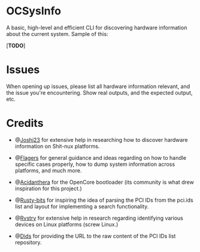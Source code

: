 # OCSysInfo

A basic, high-level and efficient CLI for discovering hardware information about the current system.
Sample of this:

[__TODO__]


# Issues

When opening up issues, please list all hardware information relevant, and the issue you're encountering. Show real outputs, and the expected output, etc.


# Credits

- @[Joshj23](https://github.com/Joshj23icy) for extensive help in researching how to discover hardware information on Shit-nux platforms.

- @[Flagers](https://github.com/flagersgit) for general guidance and ideas regarding on how to handle specific cases properly, how to dump system information across platforms, and much more.

- @[Acidanthera](https://github.com/Acidanthera) for the OpenCore bootloader (its community is what drew inspiration for this project.)

- @[Rusty-bits](https://github.com/rusty-bits) for inspiring the idea of parsing the PCI IDs from the pci.ids list and layout for implementing a search functionality.

- @[Rvstry](https://github.com/rvstry) for extensive help in research regarding identifying various devices on Linux platforms (screw Linux.)

- @[Dids](https://github.com/Dids) for providing the URL to the raw content of the PCI IDs list repository.